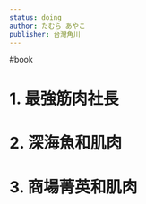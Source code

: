 ```yaml
---
status: doing
author: たむら あやこ
publisher: 台灣角川
---
```

#book 
# 1. 最強筋肉社長

# 2. 深海魚和肌肉

# 3. 商場菁英和肌肉

